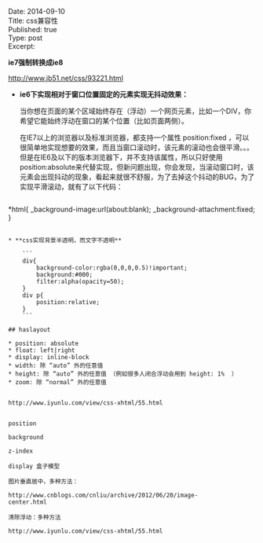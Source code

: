 Date: 2014-09-10  
Title: css兼容性  
Published: true  
Type: post  
Excerpt: 



**ie7强制转换成ie8**

http://www.jb51.net/css/93221.html


  
* **ie6下实现相对于窗口位置固定的元素实现无抖动效果：**

	当你想在页面的某个区域始终存在（浮动）一个网页元素，比如一个DIV，你希望它能始终浮动在窗口的某个位置（比如页面两侧）。

	在IE7以上的浏览器以及标准浏览器，都支持一个属性 position:fixed ，可以很简单地实现想要的效果，而且当窗口滚动时，该元素的滚动也会很平滑。。。但是在IE6及以下的版本浏览器下，并不支持该属性，所以只好使用position:absolute来代替实现，但新问题出现，你会发现，当滚动窗口时，该元素会出现抖动的现象，看起来就很不舒服，为了去掉这个抖动的BUG，为了实现平滑滚动，就有了以下代码：

	
	```
*html{
	_background-image:url(about:blank);
	_background-attachment:fixed;
}
```

* **css实现背景半透明，而文字不透明**

	```
	div{
		background-color:rgba(0,0,0,0.5)!important;
		background:#000;
		filter:alpha(opacity=50);
	}
	div p{
		position:relative;
	}
	```

## haslayout

* position: absolute 
* float: left|right 
* display: inline-block  
* width: 除 “auto” 外的任意值 
* height: 除 “auto” 外的任意值 （例如很多人闭合浮动会用到 height: 1%  ） 
* zoom: 除 “normal” 外的任意值 


http://www.iyunlu.com/view/css-xhtml/55.html


position

background

z-index

display 盒子模型

图片垂直居中，多种方法：

http://www.cnblogs.com/cnliu/archive/2012/06/20/image-
center.html

清除浮动：多种方法

http://www.iyunlu.com/view/css-xhtml/55.html